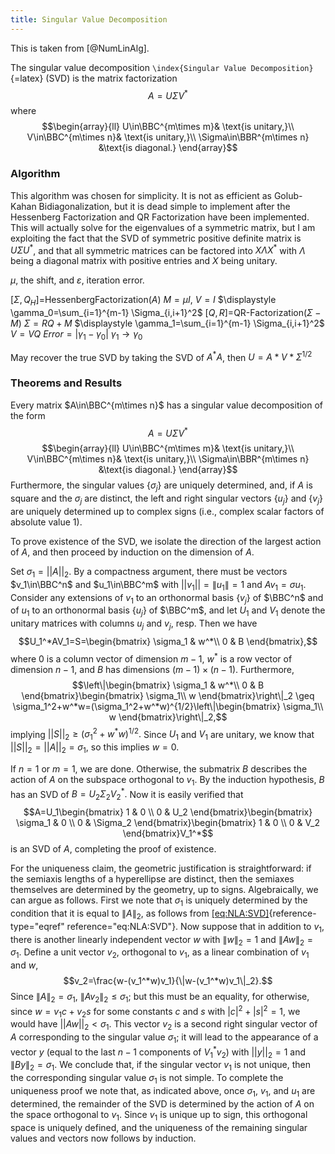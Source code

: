 ```yaml
---
title: Singular Value Decomposition
---
```

This is taken from [@NumLinAlg].

The singular value decomposition
`\index{Singular Value Decomposition}`{=latex} (SVD) is the matrix
factorization $$A=U\Sigma V^*
\label{eq:NLA:SVD}$$ where $$\begin{array}{ll}
U\in\BBC^{m\times m}& \text{is unitary,}\\
V\in\BBC^{m\times n}& \text{is unitary,}\\
\Sigma\in\BBR^{m\times n} &\text{is diagonal.}
\end{array}$$

### Algorithm

This algorithm was chosen for simplicity. It is not as efficient as
Golub-Kahan Bidiagonalization, but it is dead simple to implement after
the Hessenberg Factorization and QR Factorization have been implemented.
This will actually solve for the eigenvalues of a symmetric matrix, but
I am exploiting the fact that the SVD of symmetric positive definite
matrix is $U\Sigma U^*$, and that all symmetric matrices can be factored
into $X\Lambda X^{*}$ with $\Lambda$ being a diagonal matrix with
positive entries and $X$ being unitary.

$\mu$, the shift, and $\varepsilon$, iteration error.

$[\Sigma,Q_H]=$HessenbergFactorization$(A)$ $M=\mu I$, $V=I$
$\displaystyle \gamma_0=\sum_{i=1}^{m-1} \Sigma_{i,i+1}^2$
$[Q,R]=$QR-Factorization$(\Sigma-M)$ $\Sigma=RQ+M$
$\displaystyle \gamma_1=\sum_{i=1}^{m-1} \Sigma_{i,i+1}^2$ $V=VQ$
$Error=|\gamma_1-\gamma_0|$ $\gamma_1\rightarrow \gamma_0$

May recover the true SVD by taking the SVD of $A^* A$, then
$U=A*V*\Sigma^{1/2}$

### Theorems and Results

Every matrix $A\in\BBC^{m\times n}$ has a singular value decomposition
of the form $$A=U\Sigma V^*
\label{eq:NLA:SVD1}$$ $$\begin{array}{ll}
U\in\BBC^{m\times m}& \text{is unitary,}\\
V\in\BBC^{m\times n}& \text{is unitary,}\\
\Sigma\in\BBR^{m\times n} &\text{is diagonal.}
\end{array}$$ Furthermore, the singular values $\{\sigma_j\}$ are
uniquely determined, and, if $A$ is square and the $\sigma_j$ are
distinct, the left and right singular vectors $\{u_j\}$ and $\{v_j\}$
are uniquely determined up to complex signs (i.e., complex scalar
factors of absolute value 1).

To prove existence of the SVD, we isolate the direction of the largest
action of $A$, and then proceed by induction on the dimension of $A$.

Set $\sigma_1=||A||_2$. By a compactness argument, there must be vectors
$v_1\in\BBC^n$ and $u_1\in\BBC^m$ with $||v_1||=\|u_1\|=1$ and
$Av_1=\sigma u_1$. Consider any extensions of $v_1$ to an orthonormal
basis $\{v_j\}$ of $\BBC^n$ and of $u_1$ to an orthonormal basis
$\{u_j\}$ of $\BBC^m$, and let $U_1$ and $V_1$ denote the unitary
matrices with columns $u_j$ and $v_j$, resp. Then we have
$$U_1^*AV_1=S=\begin{bmatrix}
\sigma_1 & w^*\\
0 & B
\end{bmatrix},$$ where 0 is a column vector of dimension $m-1$, $w^*$ is
a row vector of dimension $n-1$, and $B$ has dimensions
$(m-1)\times (n-1)$. Furthermore, $$\left\|\begin{bmatrix}
\sigma_1 & w^*\\
0 & B
\end{bmatrix}\begin{bmatrix}
\sigma_1\\
w
\end{bmatrix}\right\|_2 \geq \sigma_1^2+w^*w=(\sigma_1^2+w^*w)^{1/2}\left\|\begin{bmatrix}
\sigma_1\\
w
\end{bmatrix}\right\|_2,$$ implying
$||S||_2\geq (\sigma_1^2+w^*w)^{1/2}.$ Since $U_1$ and $V_1$ are
unitary, we know that $||S||_2=||A||_2=\sigma_1$, so this implies $w=0$.

If $n=1$ or $m=1$, we are done. Otherwise, the submatrix $B$ describes
the action of $A$ on the subspace orthogonal to $v_1$. By the induction
hypothesis, $B$ has an SVD of $B=U_2\Sigma_2 V_2^*.$ Now it is easily
verified that $$A=U_1\begin{bmatrix}
1 & 0 \\ 0 & U_2
\end{bmatrix}\begin{bmatrix}
\sigma_1 & 0 \\ 0 & \Sigma_2
\end{bmatrix}\begin{bmatrix}
1 & 0 \\ 0 & V_2
\end{bmatrix}V_1^*$$ is an SVD of $A$, completing the proof of
existence.

For the uniqueness claim, the geometric justification is
straightforward: if the semiaxis lengths of a hyperellipse are distinct,
then the semiaxes themselves are determined by the geometry, up to
signs. Algebraically, we can argue as follows. First we note that
$\sigma_1$ is uniquely determined by the condition that it is equal to
$\|A\|_2$, as follows from
[\[eq:NLA:SVD\]](#eq:NLA:SVD){reference-type="eqref"
reference="eq:NLA:SVD"}. Now suppose that in addition to $v_1$, there is
another linearly independent vector $w$ with $\|w\|_2=1$ and
$\|Aw\|_2=\sigma_1$. Define a unit vector $v_2$, orthogonal to $v_1$, as
a linear combination of $v_1$ and $w$,
$$v_2=\frac{w-(v_1^*w)v_1}{\|w-(v_1^*w)v_1\|_2}.$$ Since
$\|A\|_2=\sigma_1$, $\|Av_2\|_2\leq\sigma_1$; but this must be an
equality, for otherwise, since $w=v_1c+v_2s$ for some constants $c$ and
$s$ with $|c|^2+|s|^2=1$, we would have $||Aw||_2<\sigma_1$. This vector
$v_2$ is a second right singular vector of $A$ corresponding to the
singular value $\sigma_1$; it will lead to the appearance of a vector
$y$ (equal to the last $n-1$ components of $V_1^*v_2$) with $||y||_2=1$
and $\|By\|_2=\sigma_1$. We conclude that, if the singular vector $v_1$
is not unique, then the corresponding singular value $\sigma_1$ is not
simple. To complete the uniqueness proof we note that, as indicated
above, once $\sigma_1$, $v_1$, and $u_1$ are determined, the remainder
of the SVD is determined by the action of $A$ on the space orthogonal to
$v_1$. Since $v_1$ is unique up to sign, this orthogonal space is
uniquely defined, and the uniqueness of the remaining singular values
and vectors now follows by induction.
